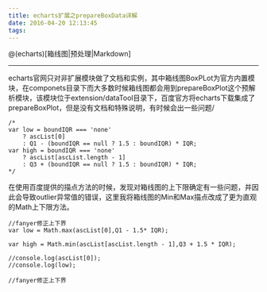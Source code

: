 ```yaml
---
title: echarts扩展之prepareBoxData详解
date: 2016-04-20 12:13:45
tags:
---
```




@(echarts)[箱线图|预处理|Markdown]

-------------------

   echarts官网只对非扩展模块做了文档和实例，其中箱线图BoxPLot为官方内置模块，在componets目录下而大多数时候箱线图都会用到prepareBoxPlot这个预解析模块，该模块位于extension/dataTool目录下，百度官方将echarts下载集成了prepareBoxPlot，但是没有文档和特殊说明，有时候会出一些问题/


	/*
	var low = boundIQR === 'none'
		? ascList[0]
		: Q1 - (boundIQR == null ? 1.5 : boundIQR) * IQR;
	var high = boundIQR === 'none'
		? ascList[ascList.length - 1]
		: Q3 + (boundIQR == null ? 1.5 : boundIQR) * IQR;
	*/


	


在使用百度提供的描点方法的时候，发现对箱线图的上下限确定有一些问题，并因此会导致outlier异常值的错误，这里我将箱线图的Min和Max描点改成了更为直观的Math上下限方法。

	//fanyer修正上下界
	var low = Math.max(ascList[0],Q1 - 1.5* IQR);
	
	var high = Math.min(ascList[ascList.length - 1],Q3 + 1.5 * IQR);
	
	//console.log(ascList[0]);
	//console.log(low);

	//fanyer修正上下界



